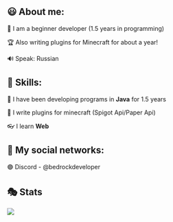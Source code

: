 ## 😃 About me:

🌴 I am a beginner developer (1.5 years in programming)

🏆 Also writing plugins for Minecraft for about a year!

🔊 Speak: Russian

## 💎 Skills:

🎈 I have been developing programs in **Java** for 1.5 years

🧊 I write plugins for minecraft (Spigot Api/Paper Api)

👓 I learn **Web**

## 📣 My social networks:

🟣 Discord - @bedrockdeveloper

## 🎭 Stats

![](http://github-profile-summary-cards.vercel.app/api/cards/stats?username=bedrock67&theme=ocean_dark)
